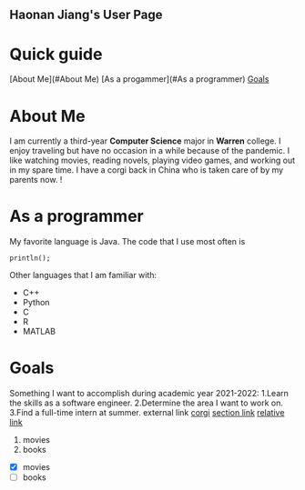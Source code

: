 ## Haonan Jiang's User Page
# Quick guide
[About Me](#About Me)
[As a progammer](#As a programmer)
[Goals](#Goals)
# About Me
I am currently a third-year **Computer Science** major in **Warren** college. I enjoy traveling but have no occasion in a while because of the pandemic. I like watching movies, reading novels, playing video games, and working out in my spare time. I have a corgi back in China who is taken care of by my parents now.
!
# As a programmer
My favorite language is Java. The code that I use most often is 
```
println();
```
Other languages that I am familiar with:
- C++
- Python
- C
- R
- MATLAB
# Goals
Something I want to accomplish during academic year 2021-2022:
1.Learn the skills as a software engineer.
2.Determine the area I want to work on.
3.Find a full-time intern at summer.
external link [corgi](https://images.app.goo.gl/DNHbU6v1sWYoiJjk6)
[section link](#Profile)
[relative link](README.md)

1. movies
2. books
- [x] movies
- [ ] books
